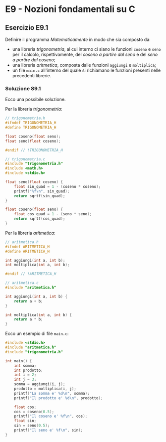 # E9 - Nozioni fondamentali su C

## Esercizio E9.1

Definire il programma *Matematicamente* in modo che sia composto da:

* una libreria *trigonometria*, al cui interno ci siano le funzioni `coseno` e `seno` per il calcolo, rispettivamente, del *coseno a partire dal seno* e del *seno a partire dal coseno*;
* una libreria *aritmetica*, composta dalle funzioni `aggiungi` e `moltiplica`;
* un file `main.c` all'interno del quale si richiamano le funzioni presenti nelle precedenti librerie.

### Soluzione S9.1

Ecco una possibile soluzione.

Per la libreria *trigonometria*:

```c
// trigonometria.h
#ifndef TRIGONOMETRIA_H
#define TRIGONOMETRIA_H

float coseno(float seno);
float seno(float coseno);

#endif // !TRIGONOMETRIA_H
```

```c
// trigonometria.c
#include "trigonometria.h"
#include <math.h>
#include <stdio.h>

float seno(float coseno) {
	float sin_quad = 1 - (coseno * coseno);
	printf("%f\n", sin_quad);
	return sqrtf(sin_quad);
}

float coseno(float seno) {
	float cos_quad = 1 - (seno * seno);
	return sqrtf(cos_quad);
}
```

Per la libreria *aritmetica*:

```c
// aritmetica.h
#ifndef ARITMETICA_H
#define ARITMETICA_H

int aggiungi(int a, int b);
int moltiplica(int a, int b);

#endif // !ARITMETICA_H
```

```c
// aritmetica.c
#include "aritmetica.h"

int aggiungi(int a, int b) {
	return a + b;
}

int moltiplica(int a, int b) {
	return a * b;
}
```

Ecco un esempio di file `main.c`:

```c
#include <stdio.h>
#include "aritmetica.h"
#include "trigonometria.h"

int main() {
	int somma;
	int prodotto;
	int i = 2;
	int j = 3;
	somma = aggiungi(i, j);
	prodotto = moltiplica(i, j);
	printf("La somma e' %d\n", somma);
	printf("Il prodotto e' %d\n", prodotto);

	float cos;
	cos = coseno(0.5);
	printf("Il coseno e' %f\n", cos);
	float sin;
	sin = seno(0.5);
	printf("Il seno e' %f\n", sin);
}
```
